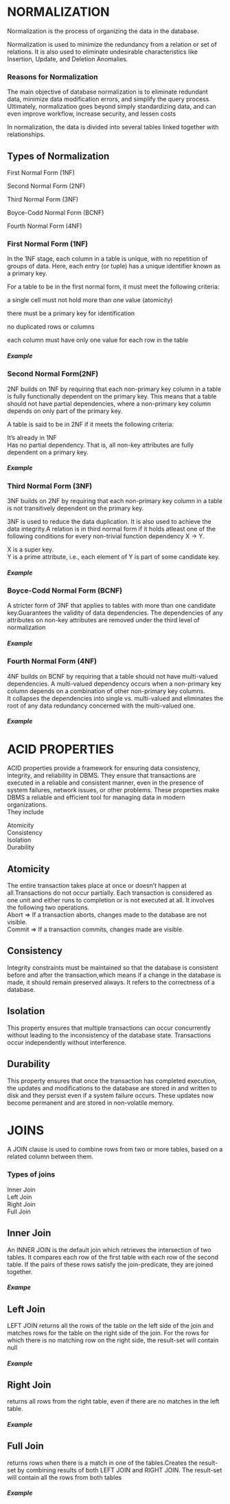 <h1>NORMALIZATION</h1>
<p>Normalization is the process of organizing the data in the database.</p>
<p>Normalization is used to minimize the redundancy from a relation or set of relations. It is also used to eliminate undesirable characteristics like Insertion, Update, and Deletion Anomalies.</p>

<h3>Reasons for Normalization</h3>
<p>The main objective of database normalization is to eliminate redundant data, minimize data modification errors, and simplify the query process. Ultimately, normalization goes beyond simply standardizing data, and can even improve workflow, increase security, and lessen costs</p>
<p>In normalization, the data is divided into several tables linked together with relationships.</p>

<h2>Types of Normalization</h3>
<p>First Normal Form (1NF)</p>
<p>Second Normal Form (2NF)</p>
<p>Third Normal Form (3NF)</p>
<p>Boyce-Codd Normal Form (BCNF)</p>
<p>Fourth Normal Form (4NF)</p>

<h3>First Normal Form (1NF)</h3>
<p>In the 1NF stage, each column in a table is unique, with no repetition of groups of data. Here, each entry (or tuple) has a unique identifier known as a primary key.</p>
<p>For a table to be in the first normal form, it must meet the following criteria:</p>
<p>a single cell must not hold more than one value (atomicity)</p>
<p>there must be a primary key for identification</p>
<p>no duplicated rows or columns</p>
<p>each column must have only one value for each row in the table</p>
<h5>Example</h5>


<h3>Second Normal Form(2NF)</h3>
<p>2NF builds on 1NF by requiring that each non-primary key column in a table is fully functionally dependent on the primary key. This means that a table should not have partial dependencies, where a non-primary key column depends on only part of the primary key.</p>

<p>A table is said to be in 2NF if it meets the following criteria:

It’s already in 1NF<br>
Has no partial dependency. That is, all non-key attributes are fully dependent on a primary key.</p>
<h5>Example</h5>

<h3>Third Normal Form (3NF)</h3>
<p>3NF builds on 2NF by requiring that each non-primary key column in a table is not transitively dependent on the primary key.</p>
<p>3NF is used to reduce the data duplication. It is also used to achieve the data integrity.A relation is in third normal form if it holds atleast one of the following conditions for every non-trivial function dependency X → Y.

X is a super key.<br>
Y is a prime attribute, i.e., each element of Y is part of some candidate key.</p>
<h5>Example</h5>

<h3>Boyce-Codd Normal Form (BCNF)</h3>
<p>A stricter form of 3NF that applies to tables with more than one candidate key.Guarantees the validity of data dependencies. The dependencies of any attributes on non-key attributes are removed under the third level of normalization</p>
<h5>Example</h5>

<h3>Fourth Normal Form (4NF)</h3>
<p>4NF builds on BCNF by requiring that a table should not have multi-valued dependencies. A multi-valued dependency occurs when a non-primary key column depends on a combination of other non-primary key columns.<br>It collapses the dependencies into single vs. multi-valued and eliminates the root of any data redundancy concerned with the multi-valued one.</p>
<h5>Example</h5>

<h1>ACID PROPERTIES</h1>
<p>ACID properties provide a framework for ensuring data consistency, integrity, and reliability in DBMS. They ensure that transactions are executed in a reliable and consistent manner, even in the presence of system failures, network issues, or other problems. These properties make DBMS a reliable and efficient tool for managing data in modern organizations.<br>They include</p>
<p>Atomicity <br>Consistency<br> Isolation <br>Durability</p>
<h2>Atomicity </h2>
<p>The entire transaction takes place at once or doesn’t happen at all.Transactions do not occur partially. Each transaction is considered as one unit and either runs to completion or is not executed at all. It involves the following two operations.<br>
 Abort => If a transaction aborts, changes made to the database are not visible.<br>
Commit => If a transaction commits, changes made are visible.</p>

<h2>Consistency</h2>
<p>Integrity constraints must be maintained so that the database is consistent before and after the transaction,which means if a change in the database is made, it should remain preserved always. It refers to the correctness of a database.</p>

<h2> Isolation</h2>
<p>This property ensures that multiple transactions can occur concurrently without leading to the inconsistency of the database state. Transactions occur independently without interference. </p>
<h2>Durability</h2>
<p>This property ensures that once the transaction has completed execution, the updates and modifications to the database are stored in and written to disk and they persist even if a system failure occurs. These updates now become permanent and are stored in non-volatile memory.</p>

<h1>JOINS</h1>
<p>A JOIN clause is used to combine rows from two or more tables, based on a related column between them.</p>
<h3>Types of joins</h3>
<p>Inner Join <br>Left Join <br>Right Join <br>Full Join</p>
<h2>Inner Join</h2>
<p>An INNER JOIN is the default join which retrieves the intersection of two tables. It compares each row of the first table with each row of the second table. If the pairs of these rows satisfy the join-predicate, they are joined together.</p>
<h5>Exampe</h5>

<h2>Left Join</h2>

<p>LEFT JOIN returns all the rows of the table on the left side of the join and matches rows for the table on the right side of the join. For the rows for which there is no matching row on the right side, the result-set will contain null</p>
<h5>Example</h5>

<h2>Right Join </h2>
<p>returns all rows from the right table, even if there are no matches in the left table.</p>
<h5>Example</h5>
<h2>Full Join</h2>
<p> returns rows when there is a match in one of the tables.Creates the result-set by combining results of both LEFT JOIN and RIGHT JOIN. The result-set will contain all the rows from both tables</p>
<h5>Example</h5>